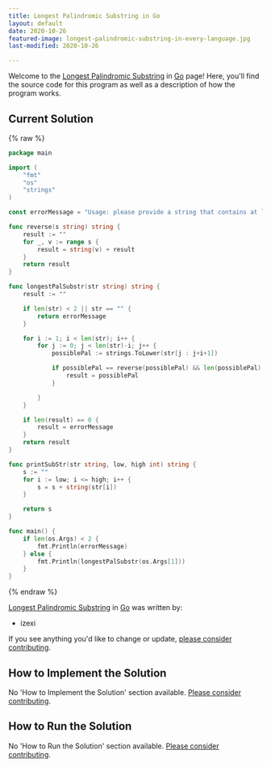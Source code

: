 ```yaml
---
title: Longest Palindromic Substring in Go
layout: default
date: 2020-10-26
featured-image: longest-palindromic-substring-in-every-language.jpg
last-modified: 2020-10-26

---
```


Welcome to the [Longest Palindromic Substring](https://rzuckerm.github.io/sample-programs-website-copy/projects/longest-palindromic-substring) in [Go](https://rzuckerm.github.io/sample-programs-website-copy/languages/go) page! Here, you'll find the source code for this program as well as a description of how the program works.

## Current Solution

{% raw %}

```go
package main

import (
    "fmt"
    "os"
    "strings"
)

const errorMessage = "Usage: please provide a string that contains at least one palindrome"

func reverse(s string) string {
    result := ""
    for _, v := range s {
        result = string(v) + result
    }
    return result
}

func longestPalSubstr(str string) string {
    result := ""

    if len(str) < 2 || str == "" {
        return errorMessage
    }

    for i := 1; i < len(str); i++ {
        for j := 0; j < len(str)-i; j++ {
            possiblePal := strings.ToLower(str[j : j+i+1])

            if possiblePal == reverse(possiblePal) && len(possiblePal) > len(result) {
                result = possiblePal
            }

        }
    }

    if len(result) == 0 {
        result = errorMessage
    }
    return result
}

func printSubStr(str string, low, high int) string {
    s := ""
    for i := low; i <= high; i++ {
        s = s + string(str[i])
    }

    return s
}

func main() {
    if len(os.Args) < 2 {
        fmt.Println(errorMessage)
    } else {
        fmt.Println(longestPalSubstr(os.Args[1]))
    }
}
```

{% endraw %}

[Longest Palindromic Substring](https://rzuckerm.github.io/sample-programs-website-copy/projects/longest-palindromic-substring) in [Go](https://rzuckerm.github.io/sample-programs-website-copy/languages/go) was written by:

- izexi

If you see anything you'd like to change or update, [please consider contributing](https://github.com/TheRenegadeCoder/sample-programs).

## How to Implement the Solution

No 'How to Implement the Solution' section available. [Please consider contributing](https://github.com/TheRenegadeCoder/sample-programs-website).

## How to Run the Solution

No 'How to Run the Solution' section available. [Please consider contributing](https://github.com/TheRenegadeCoder/sample-programs-website).